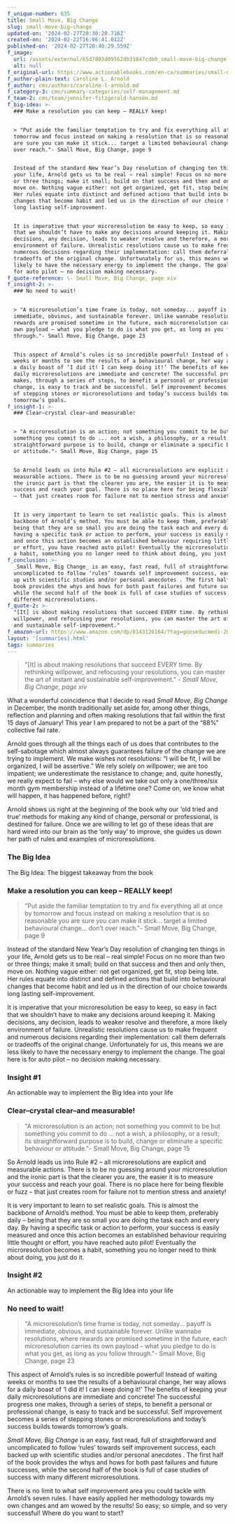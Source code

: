 ```yaml
---
f_unique-number: 635
title: Small Move, Big Change
slug: small-move-big-change
updated-on: '2024-02-27T20:30:20.716Z'
created-on: '2024-02-22T16:06:41.012Z'
published-on: '2024-02-27T20:40:29.559Z'
f_image:
  url: /assets/external/65d7803d09562db31847cdb0_small-move-big-change-94x144.jpeg
  alt: null
f_original-url: https://www.actionablebooks.com/en-ca/summaries/small-move-big-change/
f_author-plain-text: Caroline L. Arnold
f_author: cms/authors/caroline-l-arnold.md
f_category-3: cms/summary-categories/self-management.md
f_team-2: cms/team/jennifer-fitzgerald-hansen.md
f_big-idea: >-
  ### Make a resolution you can keep – REALLY keep!


  > "Put aside the familiar temptation to try and fix everything all at once by
  tomorrow and focus instead on making a resolution that is so reasonable you
  are sure you can make it stick... target a limited behavioural change... don’t
  over reach."- Small Move, Big Change, page 9


  Instead of the standard New Year’s Day resolution of changing ten things in
  your life, Arnold gets us to be real – real simple! Focus on no more than two
  or three things; make it small; build on that success and then and only then,
  move on. Nothing vague either: not get organized, get fit, stop being late.
  Her rules equate into distinct and defined actions that build into behavioural
  changes that become habit and led us in the direction of our choice towards
  long lasting self-improvement.


  It is imperative that your microresolution be easy to keep, so easy in fact
  that we shouldn’t have to make any decisions around keeping it. Making
  decisions, any decision, leads to weaker resolve and therefore, a more likely
  environment of failure. Unrealistic resolutions cause us to make frequent and
  numerous decisions regarding their implementation: call them deferrals or
  tradeoffs of the original change. Unfortunately for us, this means we are less
  likely to have the necessary energy to implement the change. The goal here is
  for auto pilot – no decision making necessary.
f_quote-reference: \- Small Move, Big Change, page xiv
f_insight-2: >-
  ### No need to wait!


  > "A microresolution’s time frame is today, not someday... payoff is
  immediate, obvious, and sustainable forever. Unlike wannabe resolutions, where
  rewards are promised sometime in the future, each microresolution carries its
  own payload – what you pledge to do is what you get, as long as you follow
  through."- Small Move, Big Change, page 23


  This aspect of Arnold’s rules is so incredible powerful! Instead of waiting
  weeks or months to see the results of a behavioural change, her way allows for
  a daily boast of ‘I did it! I can keep doing it!’ The benefits of keeping your
  daily microresolutions are immediate and concrete! The successful progress one
  makes, through a series of steps, to benefit a personal or professional
  change, is easy to track and be successful. Self improvement becomes a series
  of stepping stones or microresolutions and today’s success builds towards
  tomorrow’s goals.
f_insight-1: >-
  ### Clear–crystal clear–and measurable!


  > "A microresolution is an action; not something you commit to be but
  something you commit to do ... not a wish, a philosophy, or a result; its
  straightforward purpose is to build, change or eliminate a specific behaviour
  or attitude."- Small Move, Big Change, page 15


  So Arnold leads us into Rule #2 – all microresolutions are explicit and
  measurable actions. There is to be no guessing around your microresolution and
  the ironic part is that the clearer you are, the easier it is to measure your
  success and reach your goal. There is no place here for being flexible or fuzz
  – that just creates room for failure not to mention stress and anxiety!


  It is very important to learn to set realistic goals. This is almost the
  backbone of Arnold’s method. You must be able to keep them, preferably daily –
  being that they are so small you are doing the task each and every day. By
  having a specific task or action to perform, your success is easily measured
  and once this action becomes an established behaviour requiring little thought
  or effort, you have reached auto pilot! Eventually the microresolution becomes
  a habit, something you no longer need to think about doing, you just do it.
f_conclusion: >-
  _Small Move, Big Change_ is an easy, fast read, full of straightforward and
  uncomplicated to follow ‘rules’ towards self improvement success, each backed
  up with scientific studies and/or personal anecdotes . The first half of the
  book provides the whys and hows for both past failures and future successes,
  while the second half of the book is full of case studies of success with many
  different microresolutions.
f_quote-2: >-
  "[It] is about making resolutions that succeed EVERY time. By rethinking
  willpower, and refocusing your resolutions, you can master the art of instant
  and sustainable self-improvement."
f_amazon-url: https://www.amazon.com/dp/0143126164/?tag=gooseducmedi-20
layout: '[summaries].html'
tags: summaries
---
```


> "\[It\] is about making resolutions that succeed EVERY time. By rethinking willpower, and refocusing your resolutions, you can master the art of instant and sustainable self-improvement." _\- Small Move, Big Change, page xiv_

What a wonderful coincidence that I decide to read _Small Move, Big Change_ in December, the month traditionally set aside for, among other things, reflection and planning and often making resolutions that fail within the first 15 days of January! This year I am prepared to not be a part of the “88%” collective fail rate.

Arnold goes through all the things each of us does that contributes to the self-sabotage which almost always guarantees failure of the change we are trying to implement. We make wishes not resolutions: “I will be fit, I will be organized, I will be assertive.” We rely solely on willpower; we are too impatient; we underestimate the resistance to change; and, quite honestly, we really expect to fail – why else would we take out only a one/three/six month gym membership instead of a lifetime one? Come on, we know what will happen, it has happened before, right?

Arnold shows us right at the beginning of the book why our ‘old tried and true’ methods for making any kind of change, personal or professional, is destined for failure. Once we are willing to let go of these ideas that are hard wired into our brain as the ‘only way’ to improve, she guides us down her path of rules and examples of microresolutions.

### The Big Idea

The Big Idea: The biggest takeaway from the book

### Make a resolution you can keep – REALLY keep!

> "Put aside the familiar temptation to try and fix everything all at once by tomorrow and focus instead on making a resolution that is so reasonable you are sure you can make it stick... target a limited behavioural change... don’t over reach."- Small Move, Big Change, page 9

Instead of the standard New Year’s Day resolution of changing ten things in your life, Arnold gets us to be real – real simple! Focus on no more than two or three things; make it small; build on that success and then and only then, move on. Nothing vague either: not get organized, get fit, stop being late. Her rules equate into distinct and defined actions that build into behavioural changes that become habit and led us in the direction of our choice towards long lasting self-improvement.

It is imperative that your microresolution be easy to keep, so easy in fact that we shouldn’t have to make any decisions around keeping it. Making decisions, any decision, leads to weaker resolve and therefore, a more likely environment of failure. Unrealistic resolutions cause us to make frequent and numerous decisions regarding their implementation: call them deferrals or tradeoffs of the original change. Unfortunately for us, this means we are less likely to have the necessary energy to implement the change. The goal here is for auto pilot – no decision making necessary.

### Insight #1

An actionable way to implement the Big Idea into your life

### Clear–crystal clear–and measurable!

> "A microresolution is an action; not something you commit to be but something you commit to do ... not a wish, a philosophy, or a result; its straightforward purpose is to build, change or eliminate a specific behaviour or attitude."- Small Move, Big Change, page 15

So Arnold leads us into Rule #2 – all microresolutions are explicit and measurable actions. There is to be no guessing around your microresolution and the ironic part is that the clearer you are, the easier it is to measure your success and reach your goal. There is no place here for being flexible or fuzz – that just creates room for failure not to mention stress and anxiety!

It is very important to learn to set realistic goals. This is almost the backbone of Arnold’s method. You must be able to keep them, preferably daily – being that they are so small you are doing the task each and every day. By having a specific task or action to perform, your success is easily measured and once this action becomes an established behaviour requiring little thought or effort, you have reached auto pilot! Eventually the microresolution becomes a habit, something you no longer need to think about doing, you just do it.

### Insight #2

An actionable way to implement the Big Idea into your life

### No need to wait!

> "A microresolution’s time frame is today, not someday... payoff is immediate, obvious, and sustainable forever. Unlike wannabe resolutions, where rewards are promised sometime in the future, each microresolution carries its own payload – what you pledge to do is what you get, as long as you follow through."- Small Move, Big Change, page 23

This aspect of Arnold’s rules is so incredible powerful! Instead of waiting weeks or months to see the results of a behavioural change, her way allows for a daily boast of ‘I did it! I can keep doing it!’ The benefits of keeping your daily microresolutions are immediate and concrete! The successful progress one makes, through a series of steps, to benefit a personal or professional change, is easy to track and be successful. Self improvement becomes a series of stepping stones or microresolutions and today’s success builds towards tomorrow’s goals.

_Small Move, Big Change_ is an easy, fast read, full of straightforward and uncomplicated to follow ‘rules’ towards self improvement success, each backed up with scientific studies and/or personal anecdotes . The first half of the book provides the whys and hows for both past failures and future successes, while the second half of the book is full of case studies of success with many different microresolutions.

There is no limit to what self improvement area you could tackle with Arnold’s seven rules. I have easily applied her methodology towards my own changes and am wowed by the results! So easy; so simple, and so very successful! Where do you want to start?
